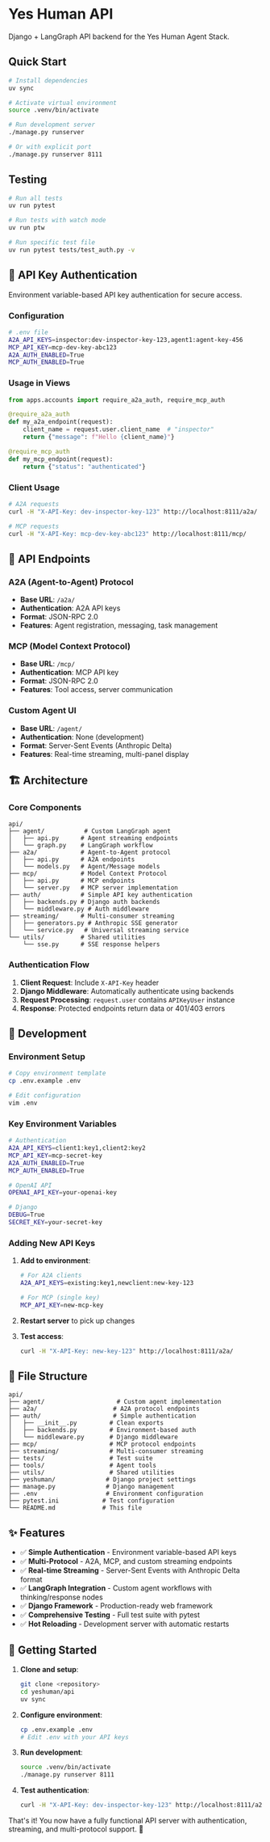# Yes Human API

Django + LangGraph API backend for the Yes Human Agent Stack.

## Quick Start

```bash
# Install dependencies
uv sync

# Activate virtual environment  
source .venv/bin/activate

# Run development server
./manage.py runserver

# Or with explicit port
./manage.py runserver 8111
```

## Testing

```bash
# Run all tests
uv run pytest

# Run tests with watch mode
uv run ptw

# Run specific test file
uv run pytest tests/test_auth.py -v
```

## 🔑 API Key Authentication

Environment variable-based API key authentication for secure access.

### Configuration

```bash
# .env file
A2A_API_KEYS=inspector:dev-inspector-key-123,agent1:agent-key-456
MCP_API_KEY=mcp-dev-key-abc123
A2A_AUTH_ENABLED=True
MCP_AUTH_ENABLED=True
```

### Usage in Views

```python
from apps.accounts import require_a2a_auth, require_mcp_auth

@require_a2a_auth
def my_a2a_endpoint(request):
    client_name = request.user.client_name  # "inspector"
    return {"message": f"Hello {client_name}"}

@require_mcp_auth  
def my_mcp_endpoint(request):
    return {"status": "authenticated"}
```

### Client Usage

```bash
# A2A requests
curl -H "X-API-Key: dev-inspector-key-123" http://localhost:8111/a2a/

# MCP requests  
curl -H "X-API-Key: mcp-dev-key-abc123" http://localhost:8111/mcp/
```

## 🚀 API Endpoints

### A2A (Agent-to-Agent) Protocol
- **Base URL**: `/a2a/`
- **Authentication**: A2A API keys
- **Format**: JSON-RPC 2.0
- **Features**: Agent registration, messaging, task management

### MCP (Model Context Protocol)
- **Base URL**: `/mcp/`
- **Authentication**: MCP API key
- **Format**: JSON-RPC 2.0
- **Features**: Tool access, server communication

### Custom Agent UI
- **Base URL**: `/agent/`
- **Authentication**: None (development)
- **Format**: Server-Sent Events (Anthropic Delta)
- **Features**: Real-time streaming, multi-panel display

## 🏗️ Architecture

### Core Components

```
api/
├── agent/           # Custom LangGraph agent
│   ├── api.py      # Agent streaming endpoints
│   └── graph.py    # LangGraph workflow
├── a2a/            # Agent-to-Agent protocol
│   ├── api.py      # A2A endpoints
│   └── models.py   # Agent/Message models
├── mcp/            # Model Context Protocol
│   ├── api.py      # MCP endpoints
│   └── server.py   # MCP server implementation
├── auth/           # Simple API key authentication
│   ├── backends.py # Django auth backends
│   └── middleware.py # Auth middleware
├── streaming/      # Multi-consumer streaming
│   ├── generators.py # Anthropic SSE generator
│   └── service.py   # Universal streaming service
└── utils/          # Shared utilities
    └── sse.py      # SSE response helpers
```

### Authentication Flow

1. **Client Request**: Include `X-API-Key` header
2. **Django Middleware**: Automatically authenticate using backends
3. **Request Processing**: `request.user` contains `APIKeyUser` instance
4. **Response**: Protected endpoints return data or 401/403 errors

## 🧪 Development

### Environment Setup

```bash
# Copy environment template
cp .env.example .env

# Edit configuration
vim .env
```

### Key Environment Variables

```bash
# Authentication
A2A_API_KEYS=client1:key1,client2:key2
MCP_API_KEY=mcp-secret-key
A2A_AUTH_ENABLED=True
MCP_AUTH_ENABLED=True

# OpenAI API
OPENAI_API_KEY=your-openai-key

# Django
DEBUG=True
SECRET_KEY=your-secret-key
```

### Adding New API Keys

1. **Add to environment**:
   ```bash
   # For A2A clients
   A2A_API_KEYS=existing:key1,newclient:new-key-123
   
   # For MCP (single key)
   MCP_API_KEY=new-mcp-key
   ```

2. **Restart server** to pick up changes

3. **Test access**:
   ```bash
   curl -H "X-API-Key: new-key-123" http://localhost:8111/a2a/
   ```

## 📁 File Structure

```
api/
├── agent/                    # Custom agent implementation
├── a2a/                     # A2A protocol endpoints
├── auth/                    # Simple authentication
│   ├── __init__.py         # Clean exports
│   ├── backends.py         # Environment-based auth
│   └── middleware.py       # Django middleware
├── mcp/                    # MCP protocol endpoints
├── streaming/              # Multi-consumer streaming
├── tests/                  # Test suite
├── tools/                  # Agent tools
├── utils/                  # Shared utilities
├── yeshuman/              # Django project settings
├── manage.py              # Django management
├── .env                   # Environment configuration
├── pytest.ini            # Test configuration
└── README.md             # This file
```

## ✨ Features

- ✅ **Simple Authentication** - Environment variable-based API keys
- ✅ **Multi-Protocol** - A2A, MCP, and custom streaming endpoints
- ✅ **Real-time Streaming** - Server-Sent Events with Anthropic Delta format
- ✅ **LangGraph Integration** - Custom agent workflows with thinking/response nodes
- ✅ **Django Framework** - Production-ready web framework
- ✅ **Comprehensive Testing** - Full test suite with pytest
- ✅ **Hot Reloading** - Development server with automatic restarts

## 🚦 Getting Started

1. **Clone and setup**:
   ```bash
   git clone <repository>
   cd yeshuman/api
   uv sync
   ```

2. **Configure environment**:
   ```bash
   cp .env.example .env
   # Edit .env with your API keys
   ```

3. **Run development**:
   ```bash
   source .venv/bin/activate
   ./manage.py runserver 8111
   ```

4. **Test authentication**:
   ```bash
   curl -H "X-API-Key: dev-inspector-key-123" http://localhost:8111/a2a/
   ```

That's it! You now have a fully functional API server with authentication, streaming, and multi-protocol support. 🎉
